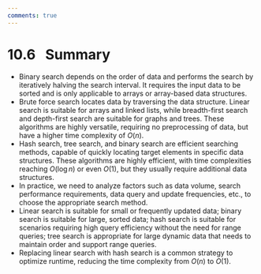 ```yaml
---
comments: true
---
```


# 10.6 &nbsp; Summary

- Binary search depends on the order of data and performs the search by iteratively halving the search interval. It requires the input data to be sorted and is only applicable to arrays or array-based data structures.
- Brute force search locates data by traversing the data structure. Linear search is suitable for arrays and linked lists, while breadth-first search and depth-first search are suitable for graphs and trees. These algorithms are highly versatile, requiring no preprocessing of data, but have a higher time complexity of $O(n)$.
- Hash search, tree search, and binary search are efficient searching methods, capable of quickly locating target elements in specific data structures. These algorithms are highly efficient, with time complexities reaching $O(\log n)$ or even $O(1)$, but they usually require additional data structures.
- In practice, we need to analyze factors such as data volume, search performance requirements, data query and update frequencies, etc., to choose the appropriate search method.
- Linear search is suitable for small or frequently updated data; binary search is suitable for large, sorted data; hash search is suitable for scenarios requiring high query efficiency without the need for range queries; tree search is appropriate for large dynamic data that needs to maintain order and support range queries.
- Replacing linear search with hash search is a common strategy to optimize runtime, reducing the time complexity from $O(n)$ to $O(1)$.
